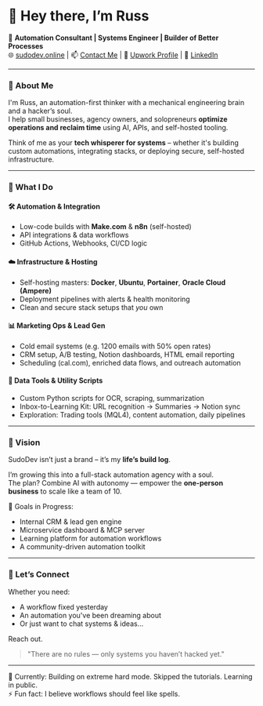 # 👋 Hey there, I’m Russ

🚀 **Automation Consultant | Systems Engineer | Builder of Better Processes**  
🌐 [sudodev.online](https://sudodev.online) | 📫 [Contact Me](mailto:your@email.com) | 💼 [Upwork Profile]([https://www.upwork.com/freelancers/~01a2b3c4d5e6f7g8h9](https://www.upwork.com/freelancers/~01be4c72fda75527b3?viewMode=1)) | 🔗 [LinkedIn]([https://www.linkedin.com/in/your-link/](https://www.linkedin.com/in/russel-van-niekerk-a3321423/))

---

### 🧠 About Me

I'm Russ, an automation-first thinker with a mechanical engineering brain and a hacker’s soul.  
I help small businesses, agency owners, and solopreneurs **optimize operations and reclaim time** using AI, APIs, and self-hosted tooling.

Think of me as your **tech whisperer for systems** – whether it's building custom automations, integrating stacks, or deploying secure, self-hosted infrastructure.

---

### 🔧 What I Do

#### 🛠️ Automation & Integration
- Low-code builds with **Make.com** & **n8n** (self-hosted)
- API integrations & data workflows
- GitHub Actions, Webhooks, CI/CD logic

#### ☁️ Infrastructure & Hosting
- Self-hosting masters: **Docker**, **Ubuntu**, **Portainer**, **Oracle Cloud (Ampere)**
- Deployment pipelines with alerts & health monitoring
- Clean and secure stack setups that *you* own

#### 📊 Marketing Ops & Lead Gen
- Cold email systems (e.g. 1200 emails with 50% open rates)
- CRM setup, A/B testing, Notion dashboards, HTML email reporting
- Scheduling (cal.com), enriched data flows, and outreach automation

#### 🧪 Data Tools & Utility Scripts
- Custom Python scripts for OCR, scraping, summarization
- Inbox-to-Learning Kit: URL recognition → Summaries → Notion sync
- Exploration: Trading tools (MQL4), content automation, daily pipelines

---

### 🧭 Vision

SudoDev isn’t just a brand – it’s my **life’s build log**.

I’m growing this into a full-stack automation agency with a soul.  
The plan? Combine AI with autonomy — empower the **one-person business** to scale like a team of 10.

🎯 Goals in Progress:
- Internal CRM & lead gen engine  
- Microservice dashboard & MCP server  
- Learning platform for automation workflows  
- A community-driven automation toolkit  

---

### 💬 Let’s Connect

Whether you need:
- A workflow fixed yesterday
- An automation you've been dreaming about
- Or just want to chat systems & ideas...

Reach out.

> "There are no rules — only systems you haven’t hacked yet."

---
👀 Currently: Building on extreme hard mode. Skipped the tutorials. Learning in public.  
⚡ Fun fact: I believe workflows should feel like spells.

